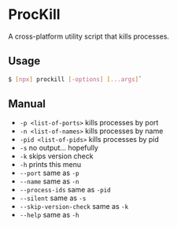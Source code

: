 # ProcKill
A cross-platform utility script that kills processes.

## Usage
```sh
$ [npx] prockill [-options] [...args]`
```
## Manual
 - `-p <list-of-ports>` kills processes by port
 - `-n <list-of-names>` kills processes by name
 - `-pid <list-of-pids>` kills processes by pid
 - `-s` no output... hopefully
 - `-k` skips version check
 - `-h` prints this menu
 - `--port` same as `-p`
 - `--name` same as `-n`
 - `--process-ids` same as `-pid`
 - `--silent` same as `-s`
 - `--skip-version-check` same as `-k`
 - `--help` same as `-h`